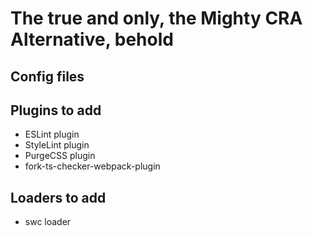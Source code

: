 # The true and only, the Mighty CRA Alternative, behold

## Config files

## Plugins to add

- ESLint plugin
- StyleLint plugin
- PurgeCSS plugin
- fork-ts-checker-webpack-plugin

## Loaders to add

- swc loader

